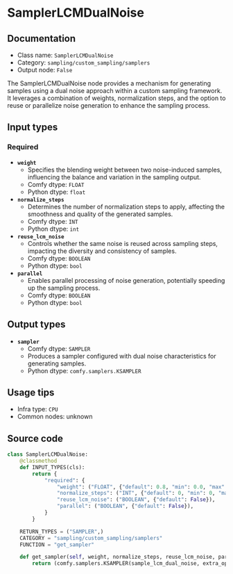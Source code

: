 # SamplerLCMDualNoise
## Documentation
- Class name: `SamplerLCMDualNoise`
- Category: `sampling/custom_sampling/samplers`
- Output node: `False`

The SamplerLCMDualNoise node provides a mechanism for generating samples using a dual noise approach within a custom sampling framework. It leverages a combination of weights, normalization steps, and the option to reuse or parallelize noise generation to enhance the sampling process.
## Input types
### Required
- **`weight`**
    - Specifies the blending weight between two noise-induced samples, influencing the balance and variation in the sampling output.
    - Comfy dtype: `FLOAT`
    - Python dtype: `float`
- **`normalize_steps`**
    - Determines the number of normalization steps to apply, affecting the smoothness and quality of the generated samples.
    - Comfy dtype: `INT`
    - Python dtype: `int`
- **`reuse_lcm_noise`**
    - Controls whether the same noise is reused across sampling steps, impacting the diversity and consistency of samples.
    - Comfy dtype: `BOOLEAN`
    - Python dtype: `bool`
- **`parallel`**
    - Enables parallel processing of noise generation, potentially speeding up the sampling process.
    - Comfy dtype: `BOOLEAN`
    - Python dtype: `bool`
## Output types
- **`sampler`**
    - Comfy dtype: `SAMPLER`
    - Produces a sampler configured with dual noise characteristics for generating samples.
    - Python dtype: `comfy.samplers.KSAMPLER`
## Usage tips
- Infra type: `CPU`
- Common nodes: unknown


## Source code
```python
class SamplerLCMDualNoise:
    @classmethod
    def INPUT_TYPES(cls):
        return {
            "required": {
                "weight": ("FLOAT", {"default": 0.8, "min": 0.0, "max": 1.0, "step": 0.001, "round": False}),
                "normalize_steps": ("INT", {"default": 0, "min": 0, "max": 50, "step": 1}),
                "reuse_lcm_noise": ("BOOLEAN", {"default": False}),
                "parallel": ("BOOLEAN", {"default": False}),
            }
        }

    RETURN_TYPES = ("SAMPLER",)
    CATEGORY = "sampling/custom_sampling/samplers"
    FUNCTION = "get_sampler"

    def get_sampler(self, weight, normalize_steps, reuse_lcm_noise, parallel):
        return (comfy.samplers.KSAMPLER(sample_lcm_dual_noise, extra_options={"weight": weight, "normalize_steps": normalize_steps, "reuse_lcm_noise": reuse_lcm_noise, "parallel": parallel}),)

```
